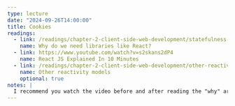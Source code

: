 ```yaml
---
type: lecture
date: "2024-09-26T14:00:00"
title: Cookies
readings:
  - link: /readings/chapter-2-client-side-web-development/statefulness-2-reactivity/
    name: Why do we need libraries like React?
  - link: https://www.youtube.com/watch?v=s2skans2dP4
    name: React JS Explained In 10 Minutes
  - link: /readings/chapter-2-client-side-web-development/other-reactivity-models/
    name: Other reactivity models
    optional: true
notes: |
  I recommend you watch the video before and after reading the "why" article - it will clear up some of the topics covered. If you like learning by doing, consider doing the official [React Tutorial](https://react.dev/learn/tutorial-tic-tac-toe).
---
```

